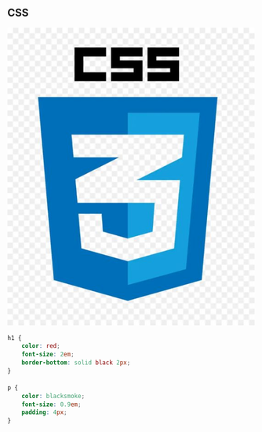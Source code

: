 ## CSS 

![alt text](css.jpg)

``` CSS
h1 { 
    color: red; 
    font-size: 2em; 
    border-bottom: solid black 2px; 
}

p {
    color: blacksmoke;
    font-size: 0.9em;
    padding: 4px;
}
```